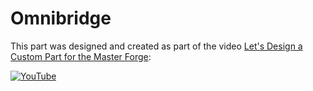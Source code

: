 # Omnibridge

This part was designed and created as part of the video [Let's Design a Custom Part for the Master Forge](https://www.youtube.com/watch?v=GcSKz25nnhE): 

[![YouTube](http://i.ytimg.com/vi/GcSKz25nnhE/hqdefault.jpg)](https://www.youtube.com/watch?v=GcSKz25nnhE)

